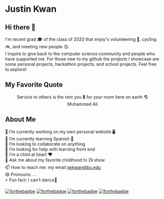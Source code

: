 # Justin Kwan
## Hi there 👋
I'm recent grad 🎓 of the class of 2020 that enjoy's volunteering 🤝, cycling 🚲, and meeting new people 😊. <br> I inspire to give back to the computer science community and people who have supported me. For those new to my github the projects I showcase are some personal projects, hackathon projects, and school projects. Feel free to explore!

<!--
**justinkwan20/justinkwan20** is a ✨ _special_ ✨ repository because its `README.md` (this file) appears on your GitHub profile.

Here are some ideas to get you started:
-->
## My Favorite Quote
<div align="center"> Service to others is the rent you 💲 for your room here on earth 🌎 </div>
<div align="center"> Muhammad Ali </div>

## About Me
🔭 I’m currently working on my own personal website 🖥 <br>
🌱 I’m currently learning Spanish 💬<br>
👯 I’m looking to collaborate on anything <br>
🤔 I’m looking for help with learning front end<br>
👶 I'm a child at heart ❤️ <br>
💬 Ask me about my favorite childhood tv 📺 show <br>
📫 How to reach me: my email jwkwan@bu.edu <br>
😄 Pronouns: ... <br>
⚡ Fun fact: I can't dance🕺 <br>


[![forthebadge](https://forthebadge.com/images/badges/built-with-love.svg)](https://forthebadge.com)
[![forthebadge](https://forthebadge.com/images/badges/powered-by-water.svg)](https://forthebadge.com)
[![forthebadge](https://forthebadge.com/images/badges/powered-by-oxygen.svg)](https://forthebadge.com)
[![forthebadge](https://forthebadge.com/images/badges/made-with-crayons.svg)](https://forthebadge.com)


